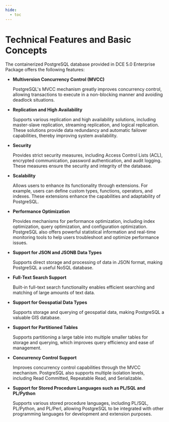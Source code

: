 ```yaml
---
hide:
  - toc
---
```


# Technical Features and Basic Concepts

The containerized PostgreSQL database provided in DCE 5.0 Enterprise Package offers the following features:

- **Multiversion Concurrency Control (MVCC)**

	PostgreSQL's MVCC mechanism greatly improves concurrency control, allowing transactions to execute in a non-blocking manner and avoiding deadlock situations.

- **Replication and High Availability**

	Supports various replication and high availability solutions, including master-slave replication, streaming replication, and logical replication. These solutions provide data redundancy and automatic failover capabilities, thereby improving system availability.

- **Security**

	Provides strict security measures, including Access Control Lists (ACL), encrypted communication, password authentication, and audit logging. These measures ensure the security and integrity of the database.

- **Scalability**

	Allows users to enhance its functionality through extensions. For example, users can define custom types, functions, operators, and indexes. These extensions enhance the capabilities and adaptability of PostgreSQL.

- **Performance Optimization**

	Provides mechanisms for performance optimization, including index optimization, query optimization, and configuration optimization. PostgreSQL also offers powerful statistical information and real-time monitoring tools to help users troubleshoot and optimize performance issues.

- **Support for JSON and JSONB Data Types**

	Supports direct storage and processing of data in JSON format, making PostgreSQL a useful NoSQL database.

- **Full-Text Search Support**

	Built-in full-text search functionality enables efficient searching and matching of large amounts of text data.

- **Support for Geospatial Data Types**

	Supports storage and querying of geospatial data, making PostgreSQL a valuable GIS database.

- **Support for Partitioned Tables**

	Supports partitioning a large table into multiple smaller tables for storage and querying, which improves query efficiency and ease of management.

- **Concurrency Control Support**

	Improves concurrency control capabilities through the MVCC mechanism. PostgreSQL also supports multiple isolation levels, including Read Committed, Repeatable Read, and Serializable.

- **Support for Stored Procedure Languages such as PL/SQL and PL/Python**

	Supports various stored procedure languages, including PL/SQL, PL/Python, and PL/Perl, allowing PostgreSQL to be integrated with other programming languages for development and extension purposes.
